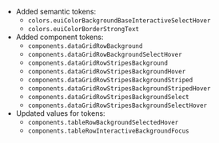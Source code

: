 - Added semantic tokens: 
  - `colors.euiColorBackgroundBaseInteractiveSelectHover`
  - `colors.euiColorBorderStrongText`
- Added component tokens:
  - `components.dataGridRowBackground`
  - `components.dataGridRowBackgroundSelectHover`
  - `components.dataGridRowStripesBackground`
  - `components.dataGridRowStripesBackgroundHover`
  - `components.dataGridRowStripesBackgroundStriped`
  - `components.dataGridRowStripesBackgroundStripedHover`
  - `components.dataGridRowStripesBackgroundSelect`
  - `components.dataGridRowStripesBackgroundSelectHover`
- Updated values for tokens:
  - `components.tableRowBackgroundSelectedHover`
  - `components.tableRowInteractiveBackgroundFocus`
